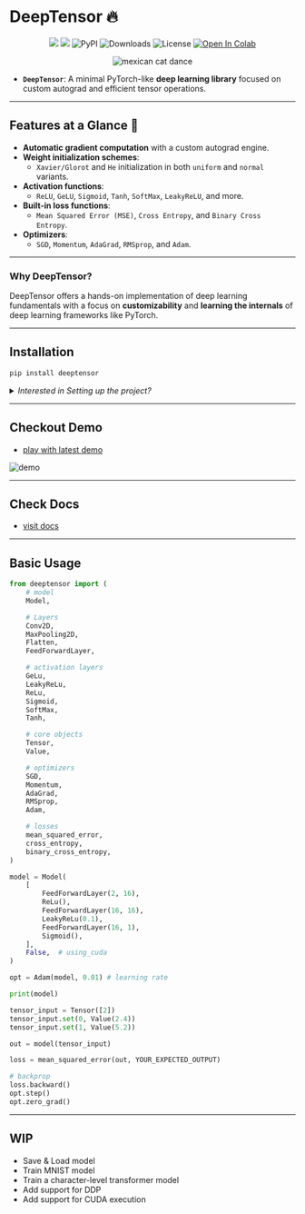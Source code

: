 # DeepTensor 🔥

<div align="center">

<a href="https://pypi.org/project/deeptensor/"><img src="https://img.shields.io/badge/pypi-3775A9?style=for-the-badge&logo=pypi&logoColor=white"/></a> <a href="https://deependujha.github.io/DeepTensor/"><img src="https://img.shields.io/badge/mkdocs-documentation"/></a>
![PyPI](https://img.shields.io/pypi/v/deeptensor)
![Downloads](https://img.shields.io/pypi/dm/deeptensor)
![License](https://img.shields.io/github/license/deependujha/DeepTensor)
<a target="_blank" href="https://colab.research.google.com/github/deependujha/DeepTensor/blob/main/demo/roboflow-demo.ipynb">
  <img src="https://colab.research.google.com/assets/colab-badge.svg" alt="Open In Colab"/>
</a>
</div>

<div align="center">

![mexican cat dance](https://www.deependujha.xyz/deeptensor-assets/mexican-cat-dance.gif)

</div>

- **`DeepTensor`**: A minimal PyTorch-like **deep learning library** focused on custom autograd and efficient tensor operations.

---

## **Features at a Glance** 🚀

- **Automatic gradient computation** with a custom autograd engine.
- **Weight initialization schemes**:
  - `Xavier/Glorot` and `He` initialization in both `uniform` and `normal` variants.
- **Activation functions**:
  - `ReLU`, `GeLU`, `Sigmoid`, `Tanh`, `SoftMax`, `LeakyReLU`, and more.
- **Built-in loss functions**:
  - `Mean Squared Error (MSE)`, `Cross Entropy`, and `Binary Cross Entropy`.
- **Optimizers**:
  - `SGD`, `Momentum`, `AdaGrad`, `RMSprop`, and `Adam`.

---

### **Why DeepTensor?**

DeepTensor offers a hands-on implementation of deep learning fundamentals with a focus on **customizability** and **learning the internals** of deep learning frameworks like PyTorch.

---

## Installation

```bash
pip install deeptensor
```

<details>
  <summary><i>Interested in Setting up the project?</i></summary>

<div>

  ```bash
  git clone --recurse-submodules -j8 git@github.com:deependujha/DeepTensor.git
  cd DeepTensor

  # run ctests
  make ctest

  # install python package in editable mode
  pip install -e .
  ```

</div>

</details>


---

## Checkout Demo

- [play with latest demo](./demo/roboflow-demo.ipynb)

![demo](https://www.deependujha.xyz/deeptensor-assets/deeptensor-confusion-matrix.png)

---

## Check Docs

- [visit docs](https://deependujha.github.io/DeepTensor)

---

## Basic Usage

```python
from deeptensor import (
    # model
    Model,

    # Layers
    Conv2D,
    MaxPooling2D,
    Flatten,
    FeedForwardLayer,

    # activation layers
    GeLu,
    LeakyReLu,
    ReLu,
    Sigmoid,
    SoftMax,
    Tanh,

    # core objects
    Tensor,
    Value,

    # optimizers
    SGD,
    Momentum,
    AdaGrad,
    RMSprop,
    Adam,

    # losses
    mean_squared_error,
    cross_entropy,
    binary_cross_entropy,
)

model = Model(
    [
        FeedForwardLayer(2, 16),
        ReLu(),
        FeedForwardLayer(16, 16),
        LeakyReLu(0.1),
        FeedForwardLayer(16, 1),
        Sigmoid(),
    ],
    False,  # using_cuda
)

opt = Adam(model, 0.01) # learning rate

print(model)

tensor_input = Tensor([2])
tensor_input.set(0, Value(2.4))
tensor_input.set(1, Value(5.2))

out = model(tensor_input)

loss = mean_squared_error(out, YOUR_EXPECTED_OUTPUT)

# backprop
loss.backward()
opt.step()
opt.zero_grad()
```

---

## WIP

- Save & Load model
- Train MNIST model
- Train a character-level transformer model
- Add support for DDP
- Add support for CUDA execution
